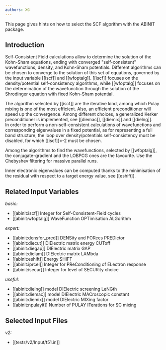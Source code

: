 ```yaml
---
authors: XG
---
```

<!--
This file is automatically generated by mksite.py. All changes will be lost.
Change the input yaml files or the python code
-->

This page gives hints on how to select the SCF algorithm with the ABINIT package.

## Introduction

Self-Consistent Field calculations allow to determine the solution of the
Kohn-Sham equations, ending with converged "self-consistent" wavefunctions,
density, and Kohn-Sham potentials. Different algorithms can be chosen to
converge to the solution of this set of equations, governed by the input
variable [[iscf]] and [[wfoptalg]]. [[iscf]] focuses on the density/potential
self-consistency algorithms, while [[wfoptalg]] focuses on the determination
of the wavefunction through the solution of the Shrodinger equation with fixed
Kohn-Sham potential.

The algorithm selected by [[iscf]] are the iterative kind, among which Pulay
mixing is one of the most efficient. Also, an efficient preconditioner will
speed up the convergence. Among different choices, a generalized Kerker
preconditioner is implemented, see [[diemac]], [[diemix]] and [[dielng]].  
In order to perform a non-self-consistent calculations of wavefunctions and
corresponding eigenvalues in a fixed potential, as for representing a full
band structure, the loop over density/potentials self-consistency must be
disabled, for which [[iscf]]=-2 must be chosen.

Among the algorithms to find the wavefunctions, selected by [[wfoptalg]], the
conjugate-gradient and the LOBPCG ones are the favourite. Use the Chebyshev
filtering for massive parallel runs.

Inner electronic eigenvalues can be computed thanks to the minimisation of the
residual with respect to a target energy value, see [[eshift]].



## Related Input Variables

*basic:*

- [[abinit:iscf]]  Integer for Self-Consistent-Field cycles
- [[abinit:wfoptalg]]  WaveFunction OPTimisation ALGorithm
 
*expert:*

- [[abinit:densfor_pred]]  DENSity and FORces PREDictor
- [[abinit:diecut]]  DIElectric matrix energy CUToff
- [[abinit:diegap]]  DIElectric matrix GAP
- [[abinit:dielam]]  DIElectric matrix LAMbda
- [[abinit:eshift]]  Energy SHIFT
- [[abinit:iprcel]]  Integer for PReConditioning of ELectron response
- [[abinit:isecur]]  Integer for level of SECURity choice
 
*useful:*

- [[abinit:dielng]]  model DIElectric screening LeNGth
- [[abinit:diemac]]  model DIElectric MACroscopic constant
- [[abinit:diemix]]  model DIElectric MIXing factor
- [[abinit:npulayit]]  Number of PULAY ITerations for SC mixing
 

## Selected Input Files

*v2:*

- [[tests/v2/Input/t51.in]]
 

